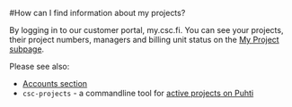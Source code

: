 #How can I find information about my projects?

By logging in to our customer portal, my.csc.fi.
You can see your projects, their project numbers, managers and billing unit status on the [My Project subpage](https://my.csc.fi/myProjects).

Please see also:

* [Accounts section](../../accounts/how-to-create-new-project.md)
* `csc-projects` - a commandline tool for [active projects on Puhti](../../computing/index.md#projects-and-quotas)

